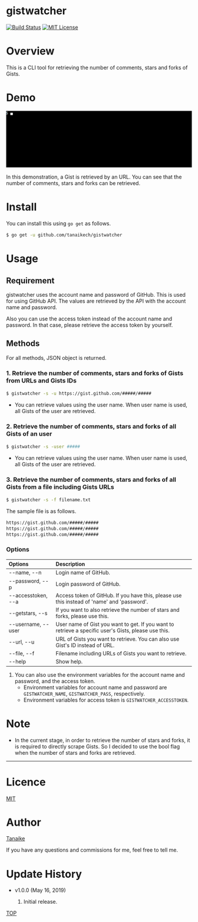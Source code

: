 # gistwatcher

[![Build Status](https://travis-ci.org/tanaikech/gistwatcher.svg?branch=master)](https://travis-ci.org/tanaikech/gistwatcher)
[![MIT License](http://img.shields.io/badge/license-MIT-blue.svg?style=flat)](LICENCE)

<a name="top"></a>

# Overview

This is a CLI tool for retrieving the number of comments, stars and forks of Gists.

# Demo

![](images/demo.gif)

In this demonstration, a Gist is retrieved by an URL. You can see that the number of comments, stars and forks can be retrieved.

# Install

You can install this using `go get` as follows.

```bash
$ go get -u github.com/tanaikech/gistwatcher
```

# Usage

## Requirement

gistwatcher uses the account name and password of GitHub. This is used for using GitHub API. The values are retrieved by the API with the account name and password.

Also you can use the access token instead of the account name and password. In that case, please retrieve the access token by yourself.

## Methods

For all methods, JSON object is returned.

### 1. Retrieve the number of comments, stars and forks of Gists from URLs and Gists IDs

```bash
$ gistwatcher -s -u https://gist.github.com/#####/#####
```

- You can retrieve values using the user name. When user name is used, all Gists of the user are retrieved.

### 2. Retrieve the number of comments, stars and forks of all Gists of an user

```bash
$ gistwatcher -s -user #####
```

- You can retrieve values using the user name. When user name is used, all Gists of the user are retrieved.

### 3. Retrieve the number of comments, stars and forks of all Gists from a file including Gists URLs

```bash
$ gistwatcher -s -f filename.txt
```

The sample file is as follows.

```
https://gist.github.com/#####/#####
https://gist.github.com/#####/#####
https://gist.github.com/#####/#####
```

### Options

| Options            | Description                                                                                          |
| :----------------- | :--------------------------------------------------------------------------------------------------- |
| --name, --n        | Login name of GitHub.                                                                                |
| --password, --p    | Login password of GitHub.                                                                            |
| --accesstoken, --a | Access token of GitHub. If you have this, please use this instead of 'name' and 'password'.          |
| --getstars, --s    | If you want to also retrieve the number of stars and forks, please use this.                         |
| --username, --user | User name of Gist you want to get. If you want to retrieve a specific user's Gists, please use this. |
| --url, --u         | URL of Gists you want to retrieve. You can also use Gist's ID instead of URL.                        |
| --file, --f        | Filename including URLs of Gists you want to retrieve.                                               |
| --help             | Show help.                                                                                           |

1. You can also use the environment variables for the account name and password, and the access token.
   - Environment variables for account name and password are `GISTWATCHER_NAME`, `GISTWATCHER_PASS`, respectively.
   - Environment variables for access token is `GISTWATCHER_ACCESSTOKEN`.

# Note

- In the current stage, in order to retrieve the number of stars and forks, it is required to directly scrape Gists. So I decided to use the bool flag when the number of stars and forks are retrieved.

---

<a name="licence"></a>

# Licence

[MIT](LICENCE)

<a name="author"></a>

# Author

[Tanaike](https://tanaikech.github.io/about/)

If you have any questions and commissions for me, feel free to tell me.

<a name="updatehistory"></a>

# Update History

- v1.0.0 (May 16, 2019)

  1. Initial release.

[TOP](#top)
